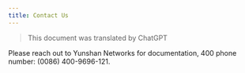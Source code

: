 ```yaml
---
title: Contact Us
---
```


> This document was translated by ChatGPT

Please reach out to Yunshan Networks for documentation, 400 phone number: (0086) 400-9696-121.
